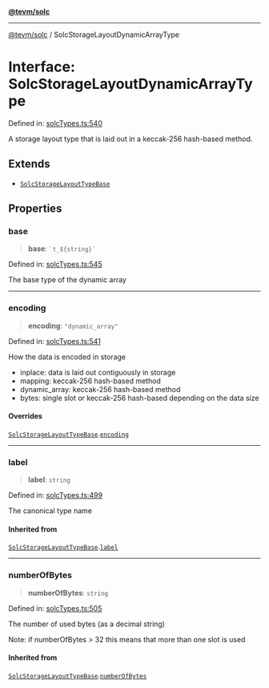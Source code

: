 [**@tevm/solc**](../README.md)

***

[@tevm/solc](../globals.md) / SolcStorageLayoutDynamicArrayType

# Interface: SolcStorageLayoutDynamicArrayType

Defined in: [solcTypes.ts:540](https://github.com/evmts/compiler/blob/main/packages/solc/src/solcTypes.ts#L540)

A storage layout type that is laid out in a keccak-256 hash-based method.

## Extends

- [`SolcStorageLayoutTypeBase`](SolcStorageLayoutTypeBase.md)

## Properties

### base

> **base**: `` `t_${string}` ``

Defined in: [solcTypes.ts:545](https://github.com/evmts/compiler/blob/main/packages/solc/src/solcTypes.ts#L545)

The base type of the dynamic array

***

### encoding

> **encoding**: `"dynamic_array"`

Defined in: [solcTypes.ts:541](https://github.com/evmts/compiler/blob/main/packages/solc/src/solcTypes.ts#L541)

How the data is encoded in storage

- inplace: data is laid out contiguously in storage
- mapping: keccak-256 hash-based method
- dynamic_array: keccak-256 hash-based method
- bytes: single slot or keccak-256 hash-based depending on the data size

#### Overrides

[`SolcStorageLayoutTypeBase`](SolcStorageLayoutTypeBase.md).[`encoding`](SolcStorageLayoutTypeBase.md#encoding)

***

### label

> **label**: `string`

Defined in: [solcTypes.ts:499](https://github.com/evmts/compiler/blob/main/packages/solc/src/solcTypes.ts#L499)

The canonical type name

#### Inherited from

[`SolcStorageLayoutTypeBase`](SolcStorageLayoutTypeBase.md).[`label`](SolcStorageLayoutTypeBase.md#label)

***

### numberOfBytes

> **numberOfBytes**: `string`

Defined in: [solcTypes.ts:505](https://github.com/evmts/compiler/blob/main/packages/solc/src/solcTypes.ts#L505)

The number of used bytes (as a decimal string)

Note: if numberOfBytes > 32 this means that more than one slot is used

#### Inherited from

[`SolcStorageLayoutTypeBase`](SolcStorageLayoutTypeBase.md).[`numberOfBytes`](SolcStorageLayoutTypeBase.md#numberofbytes)
